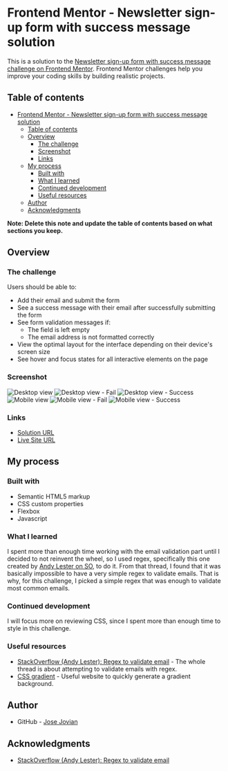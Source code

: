 # Frontend Mentor - Newsletter sign-up form with success message solution

This is a solution to the [Newsletter sign-up form with success message challenge on Frontend Mentor](https://www.frontendmentor.io/challenges/newsletter-signup-form-with-success-message-3FC1AZbNrv). Frontend Mentor challenges help you improve your coding skills by building realistic projects. 

## Table of contents

- [Frontend Mentor - Newsletter sign-up form with success message solution](#frontend-mentor---newsletter-sign-up-form-with-success-message-solution)
	- [Table of contents](#table-of-contents)
	- [Overview](#overview)
		- [The challenge](#the-challenge)
		- [Screenshot](#screenshot)
		- [Links](#links)
	- [My process](#my-process)
		- [Built with](#built-with)
		- [What I learned](#what-i-learned)
		- [Continued development](#continued-development)
		- [Useful resources](#useful-resources)
	- [Author](#author)
	- [Acknowledgments](#acknowledgments)

**Note: Delete this note and update the table of contents based on what sections you keep.**

## Overview

### The challenge

Users should be able to:

- Add their email and submit the form
- See a success message with their email after successfully submitting the form
- See form validation messages if:
  - The field is left empty
  - The email address is not formatted correctly
- View the optimal layout for the interface depending on their device's screen size
- See hover and focus states for all interactive elements on the page

### Screenshot

![Desktop view](./result/desktop.png)
![Desktop view - Fail](./result/desktop-fail.png)
![Desktop view - Success](./result/desktop-success.png)
![Mobile view](./result/mobile.png)
![Mobile view - Fail](./result/mobile-fail.png)
![Mobile view - Success](./result/mobile-success.png)

### Links

- [Solution URL](https://github.com/josejovian/frontendmentor-challenges/tree/main/newsletter-sign-up-with-success-message-main)
- [Live Site URL](https://josejovian.github.io/frontendmentor-challenges/newsletter-sign-up-with-success-message-main/)

## My process

### Built with

- Semantic HTML5 markup
- CSS custom properties
- Flexbox
- Javascript

### What I learned

I spent more than enough time working with the email validation part until I decided to not reinvent the wheel, so I used regex, specifically this one created by [Andy Lester on SO](https://stackoverflow.com/a/201447/23102070), to do it. From that thread, I found that it was basically impossible to have a very simple regex to validate emails. That is why, for this challenge, I picked a simple regex that was enough to validate most common emails.

### Continued development

I will focus more on reviewing CSS, since I spent more than enough time to style in this challenge.

### Useful resources

- [StackOverflow (Andy Lester): Regex to validate email](https://stackoverflow.com/a/201447/23102070) - The whole thread is about attempting to validate emails with regex.
- [CSS gradient](https://cssgradient.io/) - Useful website to quickly generate a gradient background. 

## Author

- GitHub - [Jose Jovian](https://github.com/josejovian)

## Acknowledgments

- [StackOverflow (Andy Lester): Regex to validate email](https://stackoverflow.com/a/201447/23102070)